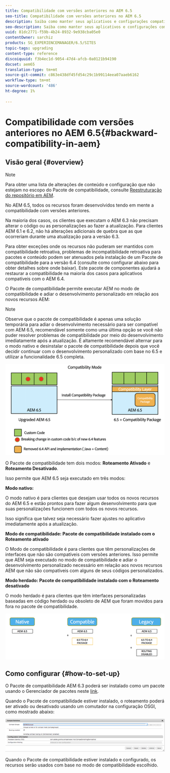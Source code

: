 ```yaml
---
title: Compatibilidade com versões anteriores no AEM 6.5
seo-title: Compatibilidade com versões anteriores no AEM 6.5
description: Saiba como manter seus aplicativos e configurações compatíveis com o AEM 6.5
seo-description: Saiba como manter seus aplicativos e configurações compatíveis com o AEM 6.5
uuid: 81dc2771-f59b-4b24-8932-9e938cba05e0
contentOwner: sarchiz
products: SG_EXPERIENCEMANAGER/6.5/SITES
topic-tags: upgrading
content-type: reference
discoiquuid: f3b4ec1d-9054-47d4-afcb-0a0121b94190
docset: aem65
translation-type: tm+mt
source-git-commit: c863e438df45fd54c29c1b99114eea07aaeb6162
workflow-type: tm+mt
source-wordcount: '486'
ht-degree: 1%

---
```



# Compatibilidade com versões anteriores no AEM 6.5{#backward-compatibility-in-aem}

## Visão geral {#overview}

>[!NOTE]
>
>Para obter uma lista de alterações de conteúdo e configuração que não estejam no escopo do Pacote de compatibilidade, consulte [Reestruturação do repositório em AEM](/help/sites-deploying/repository-restructuring.md).

No AEM 6.5, todos os recursos foram desenvolvidos tendo em mente a compatibilidade com versões anteriores.

Na maioria dos casos, os clientes que executam o AEM 6.3 não precisam alterar o código ou as personalizações ao fazer a atualização. Para clientes AEM 6.1 e 6.2, não há alterações adicionais de quebra que as que ocorreriam durante uma atualização para a versão 6.3.

Para obter exceções onde os recursos não puderam ser mantidos com compatibilidade retroativa, problemas de incompatibilidade retroativa para pacotes e conteúdo podem ser atenuados pela instalação de um Pacote de compatibilidade para a versão 6.4 (consulte como configurar abaixo para obter detalhes sobre onde baixar). Este pacote de componentes ajudará a restaurar a compatibilidade na maioria dos casos para aplicativos compatíveis com o AEM 6.4.

O Pacote de compatibilidade permite executar AEM no modo de compatibilidade e adiar o desenvolvimento personalizado em relação aos novos recursos AEM:

>[!NOTE]
>
>Observe que o pacote de compatibilidade é apenas uma solução temporária para adiar o desenvolvimento necessário para ser compatível com AEM 6.5, recomendável somente como uma última opção se você não puder resolver problemas de compatibilidade por meio do desenvolvimento imediatamente após a atualização. É altamente recomendável alternar para o modo nativo e desinstalar o pacote de compatibilidade depois que você decidir continuar com o desenvolvimento personalizado com base no 6.5 e utilizar a funcionalidade 6.5 completa.

![senso](assets/sase.png)

O Pacote de compatibilidade tem dois modos: **Roteamento Ativado** e **Roteamento Desativado**.

Isso permite que AEM 6.5 seja executado em três modos:

**Modo nativo:**

O modo nativo é para clientes que desejam usar todos os novos recursos do AEM 6.5 e estão prontos para fazer algum desenvolvimento para que suas personalizações funcionem com todos os novos recursos.

Isso significa que talvez seja necessário fazer ajustes no aplicativo imediatamente após a atualização.

**Modo de compatibilidade: Pacote de compatibilidade instalado com o Roteamento ativado**

O Modo de compatibilidade é para clientes que têm personalizações de interfaces que não são compatíveis com versões anteriores. Isso permite que AEM seja executado no modo de compatibilidade e adiar o desenvolvimento personalizado necessário em relação aos novos recursos AEM que não são compatíveis com alguns de seus códigos personalizados.

**Modo herdado: Pacote de compatibilidade instalado com o Roteamento desativado**

O modo herdado é para clientes que têm interfaces personalizadas baseadas em código herdado ou obsoleto de AEM que foram movidos para fora no pacote de compatibilidade.

![safra](assets/sapte.png)

## Como configurar {#how-to-set-up}

O Pacote de compatibilidade AEM 6.3 poderá ser instalado como um pacote usando o Gerenciador de pacotes neste [link](https://www.adobeaemcloud.com/content/marketplace/marketplaceProxy.html?packagePath=/content/companies/public/adobe/packages/cq640/compatpack/aem-compat-cq64-to-cq63).

Quando o Pacote de compatibilidade estiver instalado, o roteamento poderá ser ativado ou desativado usando um comutador na configuração OSGI, como mostrado abaixo:

![screen_shot_2017-11-27at122421pm](assets/screen_shot_2017-11-27at122421pm.png)

Quando o Pacote de compatibilidade estiver instalado e configurado, os recursos serão usados com base no modo de compatibilidade escolhido.
